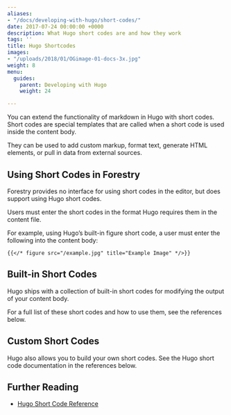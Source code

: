 ```yaml
---
aliases:
- "/docs/developing-with-hugo/short-codes/"
date: 2017-07-24 00:00:00 +0000
description: What Hugo short codes are and how they work
tags: ''
title: Hugo Shortcodes
images:
- "/uploads/2018/01/OGimage-01-docs-3x.jpg"
weight: 8
menu:
  guides:
    parent: Developing with Hugo
    weight: 24

---
```

You can extend the functionality of markdown in Hugo with short codes. Short codes are special templates that are called when a short code is used inside the content body.

They can be used to add custom markup, format text, generate HTML elements, or pull in data from external sources.

## Using Short Codes in Forestry
Forestry provides no interface for using short codes in the editor, but does support using Hugo short codes.

Users must enter the short codes in the format Hugo requires them in the content file.

For example, using Hugo’s built-in figure short code, a user must enter the following into the content body:

```
{{</* figure src="/example.jpg" title="Example Image" */>}}
```

## Built-in Short Codes
Hugo ships with a collection of built-in short codes for modifying the output of your content body.

For a full list of these short codes and how to use them, see the references below.

## Custom Short Codes
Hugo also allows you to build your own short codes. See the Hugo short code documentation in the references below.

## Further Reading
- [Hugo Short Code Reference](https://gohugo.io/content-management/shortcodes/)
